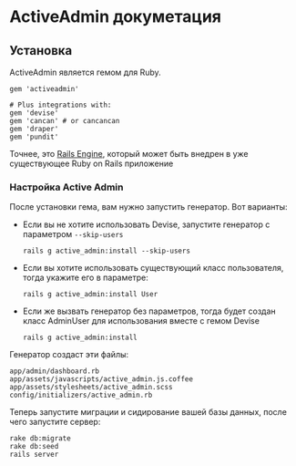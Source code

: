 # ActiveAdmin докуметация

## Установка

ActiveAdmin является гемом для Ruby.

```
gem 'activeadmin'

# Plus integrations with:
gem 'devise'
gem 'cancan' # or cancancan
gem 'draper'
gem 'pundit'
```

Точнее, это [Rails Engine](http://guides.rubyonrails.org/engines.html), который может быть внедрен в уже существующее Ruby on Rails приложение

### Настройка Active Admin

После установки гема, вам нужно запустить генератор. Вот варианты:

- Если вы не хотите использовать Devise, запустите генератор с параметром ```--skip-users```

	```rails g active_admin:install --skip-users```
	
- Если вы хотите использовать существующий класс пользователя, тогда укажите его в параметре:

	```rails g active_admin:install User```

- Если же вызвать генератор без параметров, тогда будет создан класс AdminUser для использования вместе с гемом Devise

	```rails g active_admin:install```

Генератор создаст эти файлы:
```
app/admin/dashboard.rb
app/assets/javascripts/active_admin.js.coffee
app/assets/stylesheets/active_admin.scss
config/initializers/active_admin.rb
```
Теперь запустите миграции и сидирование вашей базы данных, после чего запустите сервер:
```
rake db:migrate
rake db:seed
rails server
```